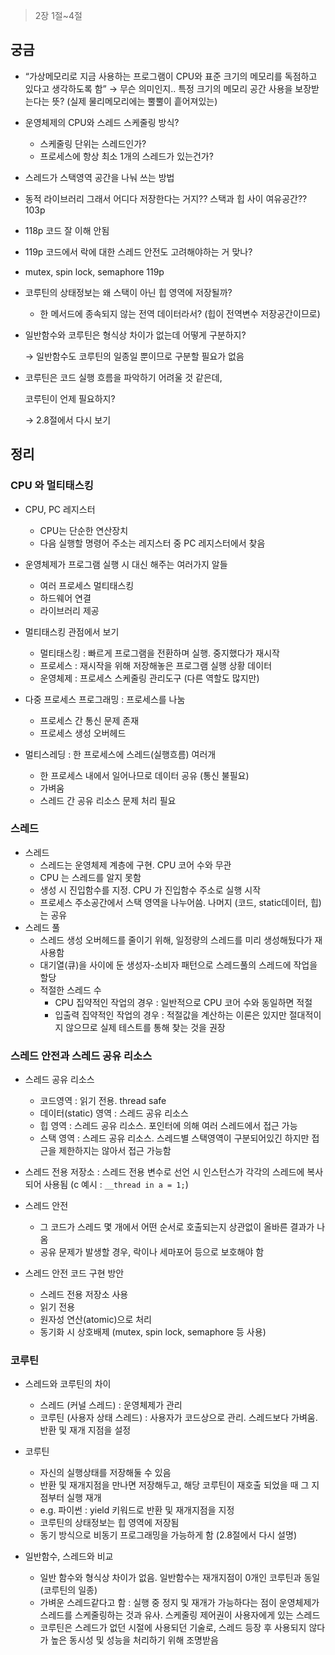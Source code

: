 > 2장 1절~4절

## 궁금

- “가상메모리로 지금 사용하는 프로그램이 CPU와 표준 크기의 메모리를 독점하고 있다고 생각하도록 함” → 무슨 의미인지.. 특정 크기의 메모리 공간 사용을 보장받는다는 뜻? (실제 물리메모리에는 뿔뿔이 흩어져있는)
- 운영체제의 CPU와 스레드 스케줄링 방식?
    - 스케줄링 단위는 스레드인가?
    - 프로세스에 항상 최소 1개의 스레드가 있는건가?
- 스레드가 스택영역 공간을 나눠 쓰는 방법
- 동적 라이브러리 그래서 어디다 저장한다는 거지?? 스택과 힙 사이 여유공간?? 103p
- 118p 코드 잘 이해 안됨
- 119p 코드에서 락에 대한 스레드 안전도 고려해야하는 거 맞나?
- mutex, spin lock, semaphore  119p
- 코루틴의 상태정보는 왜 스택이 아닌 힙 영역에 저장될까?
    - 한 메서드에 종속되지 않는 전역 데이터라서? (힙이 전역변수 저장공간이므로)
- 일반함수와 코루틴은 형식상 차이가 없는데 어떻게 구분하지?
    
    → 일반함수도 코루틴의 일종일 뿐이므로 구분할 필요가 없음
    
- 코루틴은 코드 실행 흐름을 파악하기 어려울 것 같은데,
    
    코루틴이 언제 필요하지?
    
    → 2.8절에서 다시 보기
    

## 정리

### CPU 와 멀티태스킹

- CPU, PC 레지스터
    - CPU는 단순한 연산장치
    - 다음 실행할 명령어 주소는 레지스터 중 PC 레지스터에서 찾음
- 운영체제가 프로그램 실행 시 대신 해주는 여러가지 알들
    - 여러 프로세스 멀티태스킹
    - 하드웨어 연결
    - 라이브러리 제공

- 멀티태스킹 관점에서 보기
    - 멀티태스킹 : 빠르게 프로그램을 전환하며 실행. 중지했다가 재시작
    - 프로세스 : 재시작을 위해 저장해놓은 프로그램 실행 상황 데이터
    - 운영체제 : 프로세스 스케줄링 관리도구 (다른 역할도 많지만)

- 다중 프로세스 프로그래밍 : 프로세스를 나눔
    - 프로세스 간 통신 문제 존재
    - 프로세스 생성 오버헤드
- 멀티스레딩 : 한 프로세스에 스레드(실행흐름) 여러개
    - 한 프로세스 내에서 일어나므로 데이터 공유 (통신 불필요)
    - 가벼움
    - 스레드 간 공유 리소스 문제 처리 필요

### 스레드

- 스레드
    - 스레드는 운영체제 계층에 구현. CPU 코어 수와 무관
    - CPU 는 스레드를 알지 못함
    - 생성 시 진입함수를 지정. CPU 가 진입함수 주소로 실행 시작
    - 프로세스 주소공간에서 스택 영역을 나누어씀. 나머지 (코드, static데이터, 힙)는 공유
- 스레드 풀
    - 스레드 생성 오버헤드를 줄이기 위해, 일정량의 스레드를 미리 생성해뒀다가 재사용함
    - 대기열(큐)을 사이에 둔 생성자-소비자 패턴으로 스레드풀의 스레드에 작업을 할당
    - 적절한 스레드 수
        - CPU 집약적인 작업의 경우 : 일반적으로 CPU 코어 수와 동일하면 적절
        - 입출력 집약적인 작업의 경우 : 적절값을 계산하는 이론은 있지만 절대적이지 않으므로 실제 테스트를 통해 찾는 것을 권장

### 스레드 안전과 스레드 공유 리소스

- 스레드 공유 리소스
    - 코드영역 : 읽기 전용. thread safe
    - 데이터(static) 영역 : 스레드 공유 리소스
    - 힙 영역 : 스레드 공유 리소스. 포인터에 의해 여러 스레드에서 접근 가능
    - 스택 영역 : 스레드 공유 리소스. 스레드별 스택영역이 구분되어있긴 하지만 접근을 제한하지는 않아서 접근 가능함
- 스레드 전용 저장소 : 스레드 전용 변수로 선언 시 인스턴스가 각각의 스레드에 복사되어 사용됨 (c 예시 : `__thread in a = 1;`)

- 스레드 안전
    - 그 코드가 스레드 몇 개에서 어떤 순서로 호출되는지 상관없이 올바른 결과가 나옴
    - 공유 문제가 발생할 경우, 락이나 세마포어 등으로 보호해야 함
- 스레드 안전 코드 구현 방안
    - 스레드 전용 저장소 사용
    - 읽기 전용
    - 원자성 연산(atomic)으로 처리
    - 동기화 시 상호배제 (mutex, spin lock, semaphore 등 사용)

### 코루틴

- 스레드와 코루틴의 차이
    - 스레드 (커널 스레드) : 운영체제가 관리
    - 코루틴 (사용자 상태 스레드) : 사용자가 코드상으로 관리. 스레드보다 가벼움. 반환 및 재개 지점을 설정

- 코루틴
    - 자신의 실행상태를 저장해둘 수 있음
    - 반환 및 재개지점을 만나면 저장해두고, 해당 코루틴이 재호출 되었을 때 그 지점부터 실행 재개
    - e.g. 파이썬 : yield 키워드로 반환 및 재개지점을 지정
    - 코루틴의 상태정보는 힙 영역에 저장됨
    - 동기 방식으로 비동기 프로그래밍을 가능하게 함 (2.8절에서 다시 설명)

- 일반함수, 스레드와 비교
    - 일반 함수와 형식상 차이가 없음. 일반함수는 재개지점이 0개인 코루틴과 동일(코루틴의 일종)
    - 가벼운 스레드같다고 함 : 실행 중 정지 및 재개가 가능하다는 점이 운영체제가 스레드를 스케줄링하는 것과 유사. 스케줄링 제어권이 사용자에게 있는 스레드
    - 코루틴은 스레드가 없던 시절에 사용되던 기술로, 스레드 등장 후 사용되지 않다가 높은 동시성 및 성능을 처리하기 위해 조명받음
